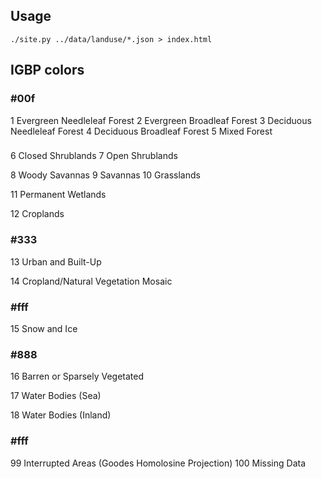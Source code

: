 ## Usage

```
./site.py ../data/landuse/*.json > index.html
```

## IGBP colors
### #00f
1 Evergreen Needleleaf Forest
2 Evergreen Broadleaf Forest
3 Deciduous Needleleaf Forest
4 Deciduous Broadleaf Forest
5 Mixed Forest

### #
6 Closed Shrublands
7 Open Shrublands

8 Woody Savannas
9 Savannas
10 Grasslands

11 Permanent Wetlands

12 Croplands

### #333
13 Urban and Built-Up

14 Cropland/Natural Vegetation Mosaic

### #fff
15 Snow and Ice

### #888
16 Barren or Sparsely Vegetated

17 Water Bodies (Sea)

18 Water Bodies (Inland)

### #fff
99 Interrupted Areas (Goodes Homolosine Projection)
100 Missing Data
